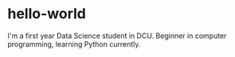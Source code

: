 # hello-world

I'm a first year Data Science student in DCU.
Beginner in computer programming, learning Python currently.
